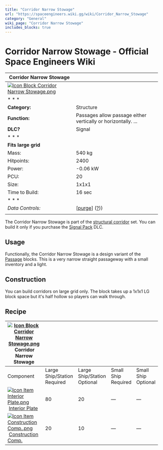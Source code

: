 ```yaml
---
title: "Corridor Narrow Stowage"
url: "https://spaceengineers.wiki.gg/wiki/Corridor_Narrow_Stowage"
category: "General"
wiki_page: "Corridor Narrow Stowage"
includes_blocks: true
---
```


# Corridor Narrow Stowage - Official Space Engineers Wiki

| Corridor Narrow Stowage |     |
| --- | --- |
| [![Icon Block Corridor Narrow Stowage.png](https://spaceengineers.wiki.gg/images/5/57/Icon_Block_Corridor_Narrow_Stowage.png?4801b8)](https://spaceengineers.wiki.gg/wiki/File:Icon_Block_Corridor_Narrow_Stowage.png) |     |
| * * * |     |
| **Category:** | Structure |
| **Function:** | Passages allow passage either vertically or horizontally. ... |
| **DLC?** | Signal |
| * * * |     |
| **Fits large grid** |     |
| Mass: | 540 kg |
| Hitpoints: | 2400 |
| Power: | \-0.06 kW |
| PCU: | 20  |
| Size: | 1x1x1 |
| Time to Build: | 16 sec |
| * * * |     |
| _Data Controls:_ | \[[purge](https://spaceengineers.wiki.gg/wiki/Corridor_Narrow_Stowage?action=purge)\] ([?](https://spaceengineers.wiki.gg/wiki/Template:Info_Block))) |
|     |     |

The Corridor Narrow Stowage is part of the [structural corridor](https://spaceengineers.wiki.gg/wiki/Corridor_Blocks "Corridor Blocks") set. You can build it only if you purchase the [Signal Pack](https://spaceengineers.wiki.gg/wiki/Signal_Pack "Signal Pack") DLC.

## Usage

Functionally, the Corridor Narrow Stowage is a design variant of the [Passage](https://spaceengineers.wiki.gg/wiki/Passage "Passage") blocks. This is a very narrow straight passageway with a small inventory and a light.

## Construction

You can build corridors on large grid only. The block takes up a 1x1x1 LG block space but it's half hollow so players can walk through.

## Recipe

| [![Icon Block Corridor Narrow Stowage.png](https://spaceengineers.wiki.gg/images/thumb/5/57/Icon_Block_Corridor_Narrow_Stowage.png/21px-Icon_Block_Corridor_Narrow_Stowage.png?4801b8)](https://spaceengineers.wiki.gg/wiki/Corridor_Narrow_Stowage "Corridor Narrow Stowage") Corridor Narrow Stowage |     |     |     |     |
| --- | --- | --- | --- | --- |
| Component | Large Ship/Station  <br>Required | Large Ship/Station  <br>Optional | Small Ship  <br>Required | Small Ship  <br>Optional |
| [![Icon Item Interior Plate.png](https://spaceengineers.wiki.gg/images/thumb/7/77/Icon_Item_Interior_Plate.png/21px-Icon_Item_Interior_Plate.png?d80f8e)](https://spaceengineers.wiki.gg/wiki/Interior_Plate "Interior Plate") [Interior Plate](https://spaceengineers.wiki.gg/wiki/Interior_Plate "Interior Plate") | 80  | 20  | —   | —   |
| [![Icon Item Construction Comp..png](https://spaceengineers.wiki.gg/images/thumb/4/45/Icon_Item_Construction_Comp..png/21px-Icon_Item_Construction_Comp..png?cdc26f)](https://spaceengineers.wiki.gg/wiki/Construction_Comp. "Construction Comp.") [Construction Comp.](https://spaceengineers.wiki.gg/wiki/Construction_Comp. "Construction Comp.") | 20  | 10  | —   | —   |